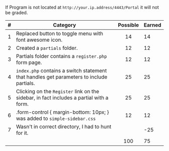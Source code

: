 If Program is not located at `http://your.ip.address/4443/Portal` it will not be graded. 

| # |  Category                                                                                              | Possible | Earned|
|---|--------------------------------------------------------------------------------------------------------|:--------:|:------|
| 1 | Replaced button to toggle menu with font awesome icon.                                                  |   14     |   14 |
| 2 | Created a `partials` folder.                                                                            |   12     |   12 |
| 3 | Partials folder contains a `register.php` form page.                                                    |   12     |   12 |
| 4 | `index.php` contains a switch statement that handles get parameters to include partials.                |   25     |   25 |
| 5 | Clicking on the `Register` link on the sidebar, in fact includes a partial with a form.                 |   25     |   25 |
| 6 | .form-control { margin-bottom: 10px; } was added to `simple-sidebar.css`                                |   12     |   12 |
| 7 | Wasn't in correct directory, I had to hunt for it.                                                      |          |  -25 |
|   |                                                                                                         |   100    |  75 |
